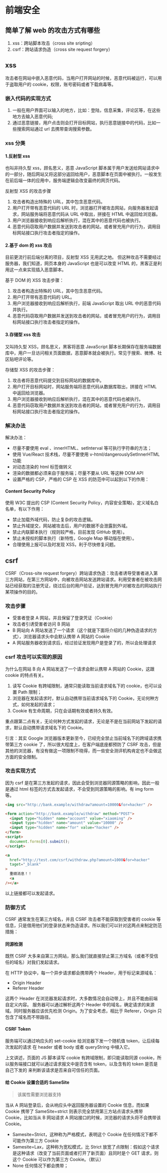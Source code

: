 # 前端安全

## 简单了解 web 的攻击方式有哪些

1. xss：跨站脚本攻击（cross site sripting）
2. csrf：跨站请求伪造（cross site request forgery）

## xss

攻击者在网站中嵌入恶意代码，当用户打开网站的时候，恶意代码被运行，可以用于盗取用户的 cookie，权限，账号密码或者下载病毒等。

### 嵌入代码的实现方式

1. 一般在用户界面可以输入的地方，比如：登陆，信息采集，评论区等，在这些地方去输入恶意代码;
2. 通过恶意链接，用户点击则会打开目标网站，执行恶意链接中的代码，比如一些搜索网站通过 url 去携带查询搜索参数。

### xss 分类

#### 1.反射型 xss

也叫非持久型 xss，顾名思义，恶意 JavaScript 脚本属于用户发送给网站请求中的一部分，随后网站又将这部分返回给用户，恶意脚本在页面中被执行。一般发生在前后端一体的应用中，服务端逻辑会改变最终的网页代码。

反射型 XSS 的攻击步骤

1. 攻击者构造出特殊的 URL，其中包含恶意代码。
2. 用户打开带有恶意代码的 URL 时，浏览器打开被攻击网站，向服务器发起请求，网站服务端将恶意代码从 URL 中取出，拼接在 HTML 中返回给浏览器。
3. 用户浏览器接收到响应后解析执行，混在其中的恶意代码也被执行。
4. 恶意代码窃取用户数据并发送到攻击者的网站，或者冒充用户的行为，调用目标网站接口执行攻击者指定的操作。

#### 2.基于 dom 的 xss 攻击

目前更流行前后端分离的项目，反射型 XSS 无用武之地。 但这种攻击不需要经过服务器，我们知道，网页本身的 JavaScript 也是可以改变 HTML 的，黑客正是利用这一点来实现插入恶意脚本。

基于 DOM 的 XSS 攻击步骤：

1. 攻击者构造出特殊的 URL，其中包含恶意代码。
2. 用户打开带有恶意代码的 URL。
3. 用户浏览器接收到响应后解析执行，前端 JavaScript 取出 URL 中的恶意代码并执行。
4. 恶意代码窃取用户数据并发送到攻击者的网站，或者冒充用户的行为，调用目标网站接口执行攻击者指定的操作。

#### 3.存储型 xss 攻击

又叫持久型 XSS，顾名思义，黑客将恶意 JavaScript 脚本长期保存在服务端数据库中，用户一旦访问相关页面数据，恶意脚本就会被执行。常见于搜索、微博、社区贴吧评论等。

存储型 XSS 的攻击步骤：

1. 攻击者将恶意代码提交到目标网站的数据库中。
2. 用户打开目标网站时，网站服务端将恶意代码从数据库取出，拼接在 HTML 中返回给浏览器。
3. 用户浏览器接收到响应后解析执行，混在其中的恶意代码也被执行。
4. 恶意代码窃取用户数据并发送到攻击者的网站，或者冒充用户的行为，调用目标网站接口执行攻击者指定的操作。

### 解决办法

解决办法：

- 尽量不要使用 eval 、innerHTML、setInterval 等可执行字符串的方法；
- 使用 Vue/React 技术栈，尽量不要使用 v-html/dangerouslySetInnerHTML 功能
- 对动态渲染的 html 标签做转义
- 渲染的数据都必须来自于服务端；尽量不要从 URL 等这种 DOM API
- 设置严格的 CSP，严格的 CSP 在 XSS 的防范中可以起到以下的作用：

#### Content Security Policy

使用 W3C 提出的 CSP (Content Security Policy，内容安全策略)，定义域名白名单，有以下作用：

- 禁止加载外域代码，防止复杂的攻击逻辑。
- 禁止外域提交，网站被攻击后，用户的数据不会泄露到外域。
- 禁止内联脚本执行（规则较严格，目前发现 GitHub 使用）。
- 禁止未授权的脚本执行（新特性，Google Map 移动版在使用）。
- 合理使用上报可以及时发现 XSS，利于尽快修复问题。

## csrf

CSRF（Cross-site request forgery）跨站请求伪造：攻击者诱导受害者进入第三方网站，在第三方网站中，向被攻击网站发送跨站请求。利用受害者在被攻击网站已经获取的注册凭证，绕过后台的用户验证，达到冒充用户对被攻击的网站执行某项操作的目的。

### 攻击步骤

- 受害者登录 A 网站，并且保留了登录凭证（Cookie）
- 攻击者引诱受害者访问 B 网站
- B 网站向 A 网站发送了一个请求（这个就是下面将介绍的几种伪造请求的方式），浏览器请求头中会默认携带 A 网站的 Cookie
- A 网站服务器收到请求后，经过验证发现用户是登录了的，所以会处理请求

### csrf 攻击可以实现的原因

为什么在网站 B 向 A 网站发送了一个请求会默认携带 A 网站的 Cookie，这跟 cookie 的特点有关。

1. 读写 Cookie 有跨域限制，通常只能读取当前请求域名下的 cookie，也可以设置 Path 限制；
2. 浏览器在发起请求时，默认自动携带当前请求域名下的 Cookie，无论何种方式，如何发起的请求；
3. Cookie 有生命周期，只在会话期有效或者持久有效。

重点跟第二点有关，无论何种方式发起的请求，无论是不是在当前网站下发起的请求，默认自动携带请求域名下的 Cookie。

引言：其实 Google 浏览器版本更新至今，已经完全禁止当前域名下的跨域请求携带第三方 cookie 了，所以很大程度上，在客户端底座都预防了 CSRF 攻击，但是其他的浏览器，有没有做这一项限制不晓得，而一些安全测评机构肯定也不会做这方面的安全限制。

### 攻击实现方式

因为 csrf 是在第三方发起的请求，因此会受到浏览器同源策略的影响，因此一般是通过 html 标签的方式去发起请求，不会受到同源策略的影响。有 img form 等。

```html
<img src="http://bank.example/withdraw?amount=10000&for=hacker" />

<form action="http://bank.example/withdraw" method="POST">
  <input type="hidden" name="account" value="xiaoming" />
  <input type="hidden" name="amount" value="10000" />
  <input type="hidden" name="for" value="hacker" />
</form>
<script>
  document.forms[0].submit();
</script>

<a
  href="http://test.com/csrf/withdraw.php?amount=1000&for=hacker"
  taget="_blank"
>
  重磅消息！！
  <a
/></a>
```

以上链接都可以发起请求。

### 防御方式

CSRF 通常发生在第三方域名，并且 CSRF 攻击者不能获取到受害者的 cookie 等信息，只是借用他们的登录状态来伪造请求。所以我们可以针对这两点来制定防范措施：

#### 同源检测

既然 CSRF 大多来自第三方网站，那么我们就直接禁止第三方域名（或者不受信任的域名）对我们发起请求。

在 HTTP 协议中，每一个异步请求都会携带两个 Header，用于标记来源域名：

- Origin Header
- Referer Header

这两个 Header 在浏览器发起请求时，大多数情况会自动带上，并且不能由前端自定义内容。 服务器可以通过解析这两个 Header 中的域名，确定请求的来源域。同时服务器应该优先检测 Origin。为了安全考虑，相比于 Referer，Origin 只包含了域名而不带路径。

#### CSRF Token

服务端可以通过响应头的 set-cookie 给浏览器下发一个随机值 token，让后续每次发起的请求 在 header 或者 body 或者 queryString 中植入它。

上文讲述，页面的 JS 脚本读写 cookie 有跨域限制，即只能读取同源 cookie，所以服务端接口就可以通过请求报文中是否含有 token，以及含有的 token 是否是自己下发的 来判断该请求是否来自可信任的页面。

#### 给 Cookie 设置合适的 SameSite

> 该属性需要浏览器支持

当从 A 网站登录后，会从响应头中返回服务器设置的 Cookie 信息，而如果 Cookie 携带了 SameSite=strict 则表示完全禁用第三方站点请求头携带 Cookie，比如当从 B 网站请求 A 网站接口的时候，浏览器的请求头将不会携带该 Cookie。

- Samesite=Strict，这种称为严格模式，表明这个 Cookie 在任何情况下都不可能作为第三方 Cookie
- Samesite=Lax，这种称为宽松模式，比 Strict 放宽了点限制：假如这个请求是这种请求（改变了当前页面或者打开了新页面）且同时是个 GET 请求，则这个 Cookie 可以作为第三方 Cookie。（默认）
- None 任何情况下都会携带；
